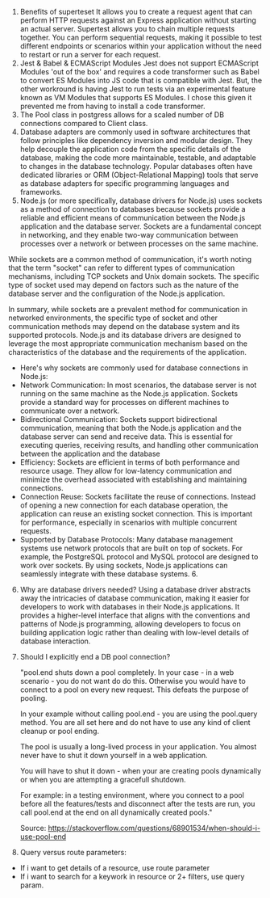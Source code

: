 1. Benefits of superteset
   It allows you to create a request agent that can perform HTTP requests against an Express application without starting an actual server.
   Supertest allows you to chain multiple requests together. You can perform sequential requests, making it possible to test different endpoints or scenarios within your application without the need to restart or run a server for each request.
2. Jest & Babel & ECMAScript Modules
   Jest does not support ECMAScript Modules 'out of the box' and requires a code transformer such as Babel to convert ES Modules into JS code that is compatible with Jest.
   But, the other workround is having Jest to run tests via an experimental feature known as VM Modules that supports ES Modules. I chose this given it prevented me from having to install a code transformer.
3. The Pool class in postgress allows for a scaled number of DB connections compared to Client class.
4. Database adapters are commonly used in software architectures that follow principles like dependency inversion and modular design. They help decouple the application code from the specific details of the database, making the code more maintainable, testable, and adaptable to changes in the database technology. Popular databases often have dedicated libraries or ORM (Object-Relational Mapping) tools that serve as database adapters for specific programming languages and frameworks.
5. Node.js (or more specifically, database drivers for Node.js) uses sockets as a method of connection to databases because sockets provide a reliable and efficient means of communication between the Node.js application and the database server. Sockets are a fundamental concept in networking, and they enable two-way communication between processes over a network or between processes on the same machine.

While sockets are a common method of communication, it's worth noting that the term "socket" can refer to different types of communication mechanisms, including TCP sockets and Unix domain sockets. The specific type of socket used may depend on factors such as the nature of the database server and the configuration of the Node.js application.

In summary, while sockets are a prevalent method for communication in networked environments, the specific type of socket and other communication methods may depend on the database system and its supported protocols. Node.js and its database drivers are designed to leverage the most appropriate communication mechanism based on the characteristics of the database and the requirements of the application.

- Here's why sockets are commonly used for database connections in Node.js:
- Network Communication: In most scenarios, the database server is not running on the same machine as the Node.js application. Sockets provide a standard way for processes on different machines to communicate over a network.
- Bidirectional Communication: Sockets support bidirectional communication, meaning that both the Node.js application and the database server can send and receive data. This is essential for executing queries, receiving results, and handling other communication between the application and the database
- Efficiency: Sockets are efficient in terms of both performance and resource usage. They allow for low-latency communication and minimize the overhead associated with establishing and maintaining connections.
- Connection Reuse: Sockets facilitate the reuse of connections. Instead of opening a new connection for each database operation, the application can reuse an existing socket connection. This is important for performance, especially in scenarios with multiple concurrent requests.
- Supported by Database Protocols: Many database management systems use network protocols that are built on top of sockets. For example, the PostgreSQL protocol and MySQL protocol are designed to work over sockets. By using sockets, Node.js applications can seamlessly integrate with these database systems. 6.

6. Why are database drivers needed?
   Using a database driver abstracts away the intricacies of database communication, making it easier for developers to work with databases in their Node.js applications. It provides a higher-level interface that aligns with the conventions and patterns of Node.js programming, allowing developers to focus on building application logic rather than dealing with low-level details of database interaction.

7. Should I explicitly end a DB pool connection?

   "pool.end shuts down a pool completely. In your case - in a web scenario - you do not want do do this. Otherwise you would have to connect to a pool on every new request. This defeats the purpose of pooling.

   In your example without calling pool.end - you are using the pool.query method. You are all set here and do not have to use any kind of client cleanup or pool ending.

   The pool is usually a long-lived process in your application. You almost never have to shut it down yourself in a web application.

   You will have to shut it down - when your are creating pools dynamically or when you are attempting a gracefull shutdown.

   For example: in a testing environment, where you connect to a pool before all the features/tests and disconnect after the tests are run, you call pool.end at the end on all dynamically created pools."

   Source: https://stackoverflow.com/questions/68901534/when-should-i-use-pool-end

8. Query versus route parameters:

- If i want to get details of a resource, use route parameter
- If i want to search for a keywork in resource or 2+ filters, use query param.
